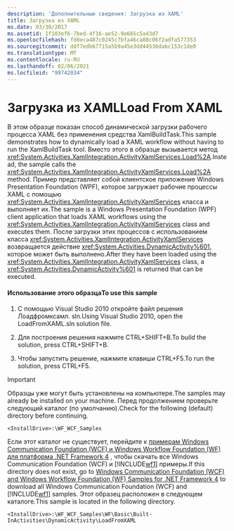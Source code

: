 ```yaml
---
description: 'Дополнительные сведения: Загрузка из XAML'
title: Загрузка из XAML
ms.date: 03/30/2017
ms.assetid: 1f103ef6-7bed-4f16-ae52-9e665c5a43d7
ms.openlocfilehash: fd0eca487c0245c7bfa46ca80c06f2adfa577353
ms.sourcegitcommit: ddf7edb67715a5b9a45e3dd44536dabc153c1de0
ms.translationtype: MT
ms.contentlocale: ru-RU
ms.lasthandoff: 02/06/2021
ms.locfileid: "99742034"
---
```

# <a name="load-from-xaml"></a><span data-ttu-id="290c3-103">Загрузка из XAML</span><span class="sxs-lookup"><span data-stu-id="290c3-103">Load From XAML</span></span>

<span data-ttu-id="290c3-104">В этом образце показан способ динамической загрузки рабочего процесса XAML без применения средства XamlBuildTask.</span><span class="sxs-lookup"><span data-stu-id="290c3-104">This sample demonstrates how to dynamically load a XAML workflow without having to run the XamlBuildTask tool.</span></span> <span data-ttu-id="290c3-105">Вместо этого в образце вызывается метод <xref:System.Activities.XamlIntegration.ActivityXamlServices.Load%2A>.</span><span class="sxs-lookup"><span data-stu-id="290c3-105">Instead, the sample calls the <xref:System.Activities.XamlIntegration.ActivityXamlServices.Load%2A> method.</span></span> <span data-ttu-id="290c3-106">Пример представляет собой клиентское приложение Windows Presentation Foundation (WPF), которое загружает рабочие процессы XAML с помощью <xref:System.Activities.XamlIntegration.ActivityXamlServices> класса и выполняет их.</span><span class="sxs-lookup"><span data-stu-id="290c3-106">The sample is a Windows Presentation Foundation (WPF) client application that loads XAML workflows using the <xref:System.Activities.XamlIntegration.ActivityXamlServices> class and executes them.</span></span> <span data-ttu-id="290c3-107">После загрузки этих процессов с использованием класса <xref:System.Activities.XamlIntegration.ActivityXamlServices> возвращается действие <xref:System.Activities.DynamicActivity%601>, которое может быть выполнено.</span><span class="sxs-lookup"><span data-stu-id="290c3-107">After they have been loaded using the <xref:System.Activities.XamlIntegration.ActivityXamlServices> class, a <xref:System.Activities.DynamicActivity%601> is returned that can be executed.</span></span>

#### <a name="to-use-this-sample"></a><span data-ttu-id="290c3-108">Использование этого образца</span><span class="sxs-lookup"><span data-stu-id="290c3-108">To use this sample</span></span>

1. <span data-ttu-id="290c3-109">С помощью Visual Studio 2010 откройте файл решения Лоадфромксамл. sln.</span><span class="sxs-lookup"><span data-stu-id="290c3-109">Using Visual Studio 2010, open the LoadFromXAML.sln solution file.</span></span>

2. <span data-ttu-id="290c3-110">Для построения решения нажмите CTRL+SHIFT+B.</span><span class="sxs-lookup"><span data-stu-id="290c3-110">To build the solution, press CTRL+SHIFT+B.</span></span>

3. <span data-ttu-id="290c3-111">Чтобы запустить решение, нажмите клавиши CTRL+F5.</span><span class="sxs-lookup"><span data-stu-id="290c3-111">To run the solution, press CTRL+F5.</span></span>

> [!IMPORTANT]
> <span data-ttu-id="290c3-112">Образцы уже могут быть установлены на компьютере.</span><span class="sxs-lookup"><span data-stu-id="290c3-112">The samples may already be installed on your machine.</span></span> <span data-ttu-id="290c3-113">Перед продолжением проверьте следующий каталог (по умолчанию).</span><span class="sxs-lookup"><span data-stu-id="290c3-113">Check for the following (default) directory before continuing.</span></span>  
>
> `<InstallDrive>:\WF_WCF_Samples`  
>
> <span data-ttu-id="290c3-114">Если этот каталог не существует, перейдите к [примерам Windows Communication Foundation (WCF) и Windows Workflow Foundation (WF) для платформа .NET Framework 4](https://www.microsoft.com/download/details.aspx?id=21459) , чтобы скачать все Windows Communication Foundation (WCF) и [!INCLUDE[wf1](../../../../includes/wf1-md.md)] примеры.</span><span class="sxs-lookup"><span data-stu-id="290c3-114">If this directory does not exist, go to [Windows Communication Foundation (WCF) and Windows Workflow Foundation (WF) Samples for .NET Framework 4](https://www.microsoft.com/download/details.aspx?id=21459) to download all Windows Communication Foundation (WCF) and [!INCLUDE[wf1](../../../../includes/wf1-md.md)] samples.</span></span> <span data-ttu-id="290c3-115">Этот образец расположен в следующем каталоге.</span><span class="sxs-lookup"><span data-stu-id="290c3-115">This sample is located in the following directory.</span></span>  
>
> `<InstallDrive>:\WF_WCF_Samples\WF\Basic\Built-InActivities\DynamicActivity\LoadFromXAML`
